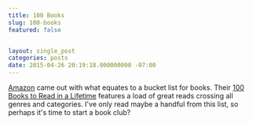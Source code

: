```yaml
---
title: 100 Books
slug: 100-books
featured: false


layout: single_post
categories: posts
date: 2015-04-26 20:19:18.000000000 -07:00
---
```


[Amazon](//amazon.com) came out with what equates to a bucket list for books. Their [100 Books to Read in a Lifetime](http://www.amazon.com/b?ie=UTF8&node=8192263011) features a load of great reads crossing all genres and categories. I've only read maybe a handful from this list, so perhaps it's time to start a book club?

